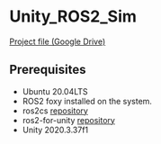 # Unity_ROS2_Sim
[Project file (Google Drive)](https://drive.google.com/file/d/1sbn-6mBYnrC9wcgTtTBnSVhVIg5dqVwd/view?usp=sharing)

## Prerequisites 
- Ubuntu 20.04LTS
- ROS2 foxy installed on the system.
- ros2cs [repository](https://github.com/RobotecAI/ros2cs/blob/master/README-UBUNTU.md#prerequisites)
- ros2-for-unity [repository](https://github.com/RobotecAI/ros2-for-unity/blob/master/README-UBUNTU.md)
- Unity 2020.3.37f1
